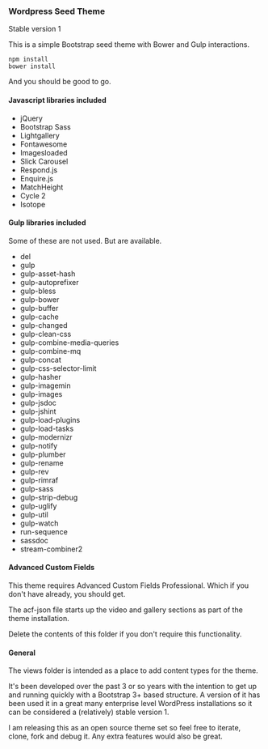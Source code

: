 
### Wordpress Seed Theme

Stable version 1

This is a simple Bootstrap seed theme with Bower and Gulp interactions.

	npm install
	bower install

And you should be good to go.

#### Javascript libraries included

* jQuery
* Bootstrap Sass
* Lightgallery
* Fontawesome
* Imagesloaded
* Slick Carousel
* Respond.js
* Enquire.js
* MatchHeight
* Cycle 2
* Isotope

#### Gulp libraries included

Some of these are not used. But are available.

* del
* gulp
* gulp-asset-hash
* gulp-autoprefixer
* gulp-bless
* gulp-bower
* gulp-buffer
* gulp-cache
* gulp-changed
* gulp-clean-css
* gulp-combine-media-queries
* gulp-combine-mq
* gulp-concat
* gulp-css-selector-limit
* gulp-hasher
* gulp-imagemin
* gulp-images
* gulp-jsdoc
* gulp-jshint
* gulp-load-plugins
* gulp-load-tasks
* gulp-modernizr
* gulp-notify
* gulp-plumber
* gulp-rename
* gulp-rev
* gulp-rimraf
* gulp-sass
* gulp-strip-debug
* gulp-uglify
* gulp-util
* gulp-watch
* run-sequence
* sassdoc
* stream-combiner2

#### Advanced Custom Fields

This theme requires Advanced Custom Fields Professional. Which if you don't have already, you should get.

The acf-json file starts up the video and gallery sections as part of the theme installation.

Delete the contents of this folder if you don't require this functionality.

#### General

The views folder is intended as a place to add content types for the theme.

It's been developed over the past 3 or so years with the intention to get up and running quickly with a Bootstrap 3+ based structure. A version of it has been used it in a great many enterprise level WordPress installations so it can be considered a (relatively) stable version 1.

I am releasing this as an open source theme set so feel free to iterate, clone, fork and debug it. Any extra features would also be great.
